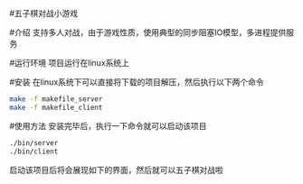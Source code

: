 #五子棋对战小游戏

#介绍
支持多人对战，由于游戏性质，使用典型的同步阻塞IO模型，多进程提供服务

#运行环境
项目运行在linux系统上 

#安装
在linux系统下可以直接将下载的项目解压，然后执行以下两个命令
```bash
make -f makefile_server
make -f makefile_client

```
#使用方法
安装完毕后，执行一下命令就可以启动该项目
```bash
./bin/server
./bin/client
```
启动该项目后将会展现如下的界面，然后就可以五子棋对战啦


